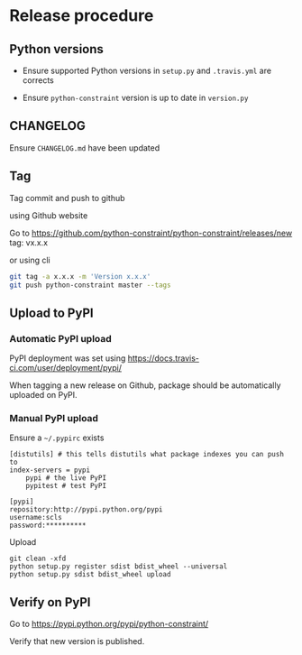 # Release procedure

## Python versions

* Ensure supported Python versions in `setup.py` and `.travis.yml` are corrects 

* Ensure `python-constraint` version is up to date in `version.py`

## CHANGELOG

Ensure `CHANGELOG.md` have been updated

## Tag

Tag commit and push to github

using Github website

Go to https://github.com/python-constraint/python-constraint/releases/new
tag: vx.x.x

or using cli

```bash
git tag -a x.x.x -m 'Version x.x.x'
git push python-constraint master --tags
```

## Upload to PyPI

### Automatic PyPI upload

PyPI deployment was set using https://docs.travis-ci.com/user/deployment/pypi/

When tagging a new release on Github, package should be automatically uploaded on PyPI.

### Manual PyPI upload

Ensure a `~/.pypirc` exists

```
[distutils] # this tells distutils what package indexes you can push to
index-servers = pypi
    pypi # the live PyPI
    pypitest # test PyPI

[pypi]
repository:http://pypi.python.org/pypi
username:scls
password:**********
```

Upload

```
git clean -xfd
python setup.py register sdist bdist_wheel --universal
python setup.py sdist bdist_wheel upload
```

## Verify on PyPI

Go to https://pypi.python.org/pypi/python-constraint/

Verify that new version is published.
